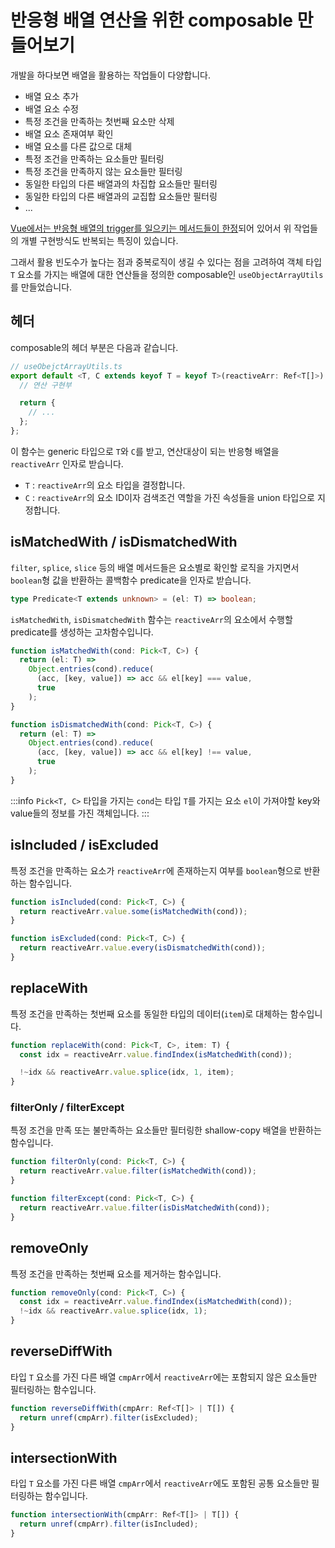# 반응형 배열 연산을 위한 composable 만들어보기

개발을 하다보면 배열을 활용하는 작업들이 다양합니다.

- 배열 요소 추가
- 배열 요소 수정
- 특정 조건을 만족하는 첫번째 요소만 삭제
- 배열 요소 존재여부 확인
- 배열 요소를 다른 값으로 대체
- 특정 조건을 만족하는 요소들만 필터링
- 특정 조건을 만족하지 않는 요소들만 필터링
- 동일한 타입의 다른 배열과의 차집합 요소들만 필터링
- 동일한 타입의 다른 배열과의 교집합 요소들만 필터링
- ...

[Vue에서는 반응형 배열의 trigger를 일으키는 메서드들이 한정](https://vuejs.org/guide/essentials/list.html#array-change-detection)되어 있어서 위 작업들의 개별 구현방식도 반복되는 특징이 있습니다.

그래서 활용 빈도수가 높다는 점과 중복로직이 생길 수 있다는 점을 고려하여 객체 타입 `T` 요소를 가지는 배열에 대한 연산들을 정의한 composable인 `useObjectArrayUtils`를 만들었습니다.

## 헤더

composable의 헤더 부분은 다음과 같습니다.

```ts
// useObejctArrayUtils.ts
export default <T, C extends keyof T = keyof T>(reactiveArr: Ref<T[]>) => {
  // 연산 구현부

  return {
    // ...
  };
};
```

이 함수는 generic 타입으로 `T`와 `C`를 받고, 연산대상이 되는 반응형 배열을 `reactiveArr` 인자로 받습니다.

- `T` : `reactiveArr`의 요소 타입을 결정합니다.
- `C` : `reactiveArr`의 요소 ID이자 검색조건 역할을 가진 속성들을 union 타입으로 지정합니다.

## isMatchedWith / isDismatchedWith

`filter`, `splice`, `slice` 등의 배열 메서드들은 요소별로 확인할 로직을 가지면서 `boolean`형 값을 반환하는 콜백함수 predicate을 인자로 받습니다.

```ts
type Predicate<T extends unknown> = (el: T) => boolean;
```

`isMatchedWith`, `isDismatchedWith` 함수는 `reactiveArr`의 요소에서 수행할 predicate를 생성하는 고차함수입니다.

```ts
function isMatchedWith(cond: Pick<T, C>) {
  return (el: T) =>
    Object.entries(cond).reduce(
      (acc, [key, value]) => acc && el[key] === value,
      true
    );
}
```

```ts
function isDismatchedWith(cond: Pick<T, C>) {
  return (el: T) =>
    Object.entries(cond).reduce(
      (acc, [key, value]) => acc && el[key] !== value,
      true
    );
}
```

:::info
`Pick<T, C>` 타입을 가지는 `cond`는 타입 `T`를 가지는 요소 `el`이 가져야할 key와 value들의 정보를 가진 객체입니다.
:::

## isIncluded / isExcluded

특정 조건을 만족하는 요소가 `reactiveArr`에 존재하는지 여부를 `boolean`형으로 반환하는 함수입니다.

```ts
function isIncluded(cond: Pick<T, C>) {
  return reactiveArr.value.some(isMatchedWith(cond));
}
```

```ts
function isExcluded(cond: Pick<T, C>) {
  return reactiveArr.value.every(isDismatchedWith(cond));
}
```

## replaceWith

특정 조건을 만족하는 첫번째 요소를 동일한 타입의 데이터(`item`)로 대체하는 함수입니다.

```ts
function replaceWith(cond: Pick<T, C>, item: T) {
  const idx = reactiveArr.value.findIndex(isMatchedWith(cond));

  !~idx && reactiveArr.value.splice(idx, 1, item);
}
```

### filterOnly / filterExcept

특정 조건을 만족 또는 불만족하는 요소들만 필터링한 shallow-copy 배열을 반환하는 함수입니다.

```ts
function filterOnly(cond: Pick<T, C>) {
  return reactiveArr.value.filter(isMatchedWith(cond));
}
```

```ts
function filterExcept(cond: Pick<T, C>) {
  return reactiveArr.value.filter(isDisMatchedWith(cond));
}
```

## removeOnly

특정 조건을 만족하는 첫번째 요소를 제거하는 함수입니다.

```ts
function removeOnly(cond: Pick<T, C>) {
  const idx = reactiveArr.value.findIndex(isMatchedWith(cond));
  !~idx && reactiveArr.value.splice(idx, 1);
}
```

## reverseDiffWith

타입 `T` 요소를 가진 다른 배열 `cmpArr`에서 `reactiveArr`에는 포함되지 않은 요소들만 필터링하는 함수입니다.

```ts
function reverseDiffWith(cmpArr: Ref<T[]> | T[]) {
  return unref(cmpArr).filter(isExcluded);
}
```

## intersectionWith

타입 `T` 요소를 가진 다른 배열 `cmpArr`에서 `reactiveArr`에도 포함된 공통 요소들만 필터링하는 함수입니다.

```ts
function intersectionWith(cmpArr: Ref<T[]> | T[]) {
  return unref(cmpArr).filter(isIncluded);
}
```
